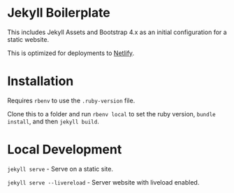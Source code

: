 Jekyll Boilerplate
===

This includes Jekyll Assets and Bootstrap 4.x as an initial configuration for a static website.

This is optimized for deployments to [Netlify](https://netlify.com).

# Installation

Requires `rbenv` to use the `.ruby-version` file.

Clone this to a folder and run `rbenv local` to set the ruby version, `bundle install`, and then `jekyll build`.

# Local Development

`jekyll serve` - Serve on a static site.

`jekyll serve --livereload` - Server website with liveload enabled.
